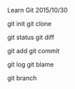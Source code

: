 Learn Git
2015/10/30

git init
git clone

git status
git diff

git add
git commit

git log
git blame <file>

git branch

